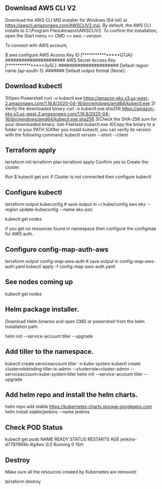 ## Download AWS CLI V2

Download the AWS CLI MSI installer for Windows (64-bit) at https://awscli.amazonaws.com/AWSCLIV2.msi.
By default, the AWS CLI installs to C:\Program Files\Amazon\AWSCLIV2.
To confirm the installation, open the Start menu >> CMD >> aws --version

To connect with AWS account,

$ aws configure
AWS Access Key ID [****************G7JA]: ######################
AWS Secret Access Key [****************3y5L]: ######################
Default region name [ap-south-1]: #######
Default output format [None]:

## Download kubectl

1)Open Powershell
curl -o kubectl.exe https://amazon-eks.s3.us-west-2.amazonaws.com/1.16.8/2020-04-16/bin/windows/amd64/kubectl.exe
2) Verify the downloaded binary
curl -o kubectl.exe.sha256 https://amazon-eks.s3.us-west-2.amazonaws.com/1.16.8/2020-04-16/bin/windows/amd64/kubectl.exe.sha256
3)Check the SHA-256 sum for your downloaded binary.
Get-FileHash kubectl.exe
4)Copy the binary to a folder in your PATH
5)After you install kubectl, you can verify its version with the following command:
kubectl version --short --client


## Terraform apply

terraform init
terraform plan
terraform apply
Confirm yes to Create the cluster.


Run $ kubectl get svc 
if Cluster is not connected then configure kubectl

## Configure kubectl

terraform output kubeconfig # save output in ~/.kube/config
aws eks --region <region> update-kubeconfig --name eks-poc

kubectl get nodes  

if you get no resources found in namespace then configure the configmap for AWS auth.


## Configure config-map-auth-aws

terraform output config-map-aws-auth # save output in config-map-aws-auth.yaml
kubectl apply -f config-map-aws-auth.yaml


## See nodes coming up

kubectl get nodes


## Helm package installer.
Download Helm binaries and open CMD or powershell from the helm installation path.

helm init --service-account tiller --upgrade

## Add tiller to the namespace.

kubectl create serviceaccount tiller -n kube-system
kubectl create clusterrolebinding tiller-is-admin --clusterrole=cluster-admin --serviceaccount=kube-system:tiller
helm init --service-account tiller --upgrade

## Add helm repo and install the helm charts.

helm repo add stable https://kubernetes-charts.storage.googleapis.com
helm install stable/jenkins --name jenkins

## Check POD Status
kubectl get pods
NAME                      READY   STATUS    RESTARTS   AGE
jenkins-d7797669b-6g4wv   2/2     Running   0          15m

## Destroy
Make sure all the resources created by Kubernetes are removed:

terraform destroy

